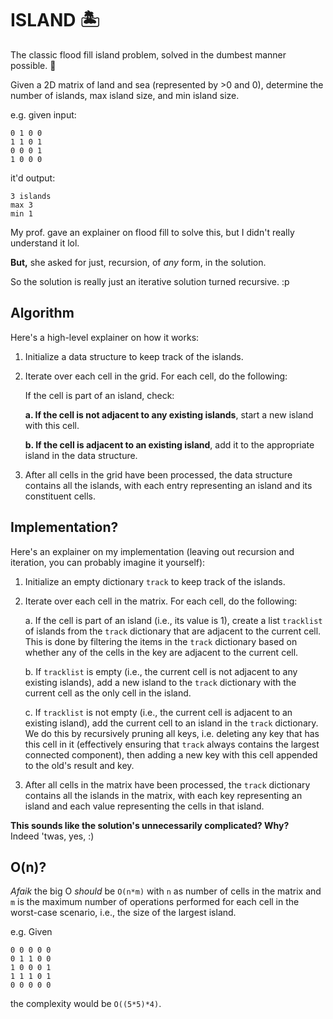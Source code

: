 # **ISLAND** 🏝️

The classic flood fill island problem, solved in the dumbest manner possible. 🙏

Given a 2D matrix of land and sea (represented by >0 and 0), determine the number of islands, max island size, and min island size.

e.g. given input:

```
0 1 0 0
1 1 0 1
0 0 0 1
1 0 0 0
```

it'd output:

```
3 islands
max 3
min 1
```

My prof. gave an explainer on flood fill to solve this, but I didn't really understand it lol.

**But,** she asked for just, recursion, of _any_ form, in the solution.

So the solution is really just an iterative solution turned recursive. :p

## **Algorithm**

Here's a high-level explainer on how it works:

1. Initialize a data structure to keep track of the islands.

2. Iterate over each cell in the grid. For each cell, do the following:

   If the cell is part of an island, check:

   **a. If the cell is not adjacent to any existing islands**, start a new island with this cell.

   **b. If the cell is adjacent to an existing island**, add it to the appropriate island in the data structure.

3. After all cells in the grid have been processed, the data structure contains all the islands, with each entry representing an island and its constituent cells.

## **Implementation?**

Here's an explainer on my implementation
(leaving out recursion and iteration, you can probably imagine it yourself):

1. Initialize an empty dictionary `track` to keep track of the islands.

2. Iterate over each cell in the matrix. For each cell, do the following:

   a. If the cell is part of an island (i.e., its value is 1), create a list `tracklist` of islands from the `track` dictionary that are adjacent to the current cell. This is done by filtering the items in the `track` dictionary based on whether any of the cells in the key are adjacent to the current cell.

   b. If `tracklist` is empty (i.e., the current cell is not adjacent to any existing islands), add a new island to the `track` dictionary with the current cell as the only cell in the island.

   c. If `tracklist` is not empty (i.e., the current cell is adjacent to an existing island), add the current cell to an island in the `track` dictionary. We do this by recursively pruning all keys, i.e. deleting any key that has this cell in it (effectively ensuring that `track` always contains the largest connected component), then adding a new key with this cell appended to the old's result and key.

3. After all cells in the matrix have been processed, the `track` dictionary contains all the islands in the matrix, with each key representing an island and each value representing the cells in that island.

**This sounds like the solution's unnecessarily complicated? Why?**  
Indeed 'twas, yes, :)

## **O(n)?**

_Afaik_ the big O _should_ be `O(n*m)` with `n` as number of cells in the matrix and `m` is the maximum number of operations performed for each cell in the worst-case scenario, i.e., the size of the largest island.

e.g. Given

```
0 0 0 0 0
0 1 1 0 0
1 0 0 0 1
1 1 1 0 1
0 0 0 0 0
```

the complexity would be `O((5*5)*4)`.
